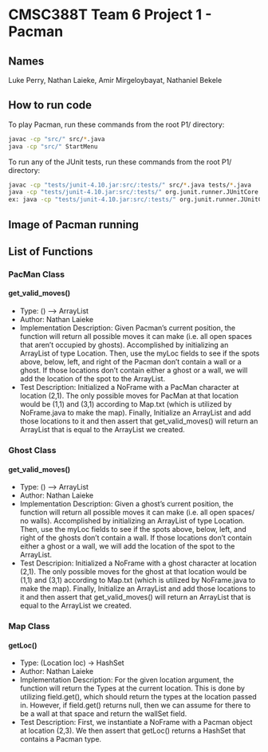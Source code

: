 # CMSC388T Team 6 Project 1 - Pacman

## Names
Luke Perry, Nathan Laieke, Amir Mirgeloybayat, Nathaniel Bekele


## How to run code
To play Pacman, run these commands from the root P1/ directory:

```bash
javac -cp "src/" src/*.java
java -cp "src/" StartMenu
```

To run any of the JUnit tests, run these commands from the root P1/ directory:

```bash
javac -cp "tests/junit-4.10.jar:src/:tests/" src/*.java tests/*.java
java -cp "tests/junit-4.10.jar:src/:tests/" org.junit.runner.JUnitCore your_test_here
ex: java -cp "tests/junit-4.10.jar:src/:tests/" org.junit.runner.JUnitCore TestGhostMove
```

## Image of Pacman running

## List of Functions


### PacMan Class

#### get_valid_moves()

- Type: () –> ArrayList
- Author: Nathan Laieke
- Implementation Description: Given Pacman’s current position, the function will return all possible moves it can make (i.e. all open spaces that aren’t occupied by ghosts). Accomplished by initializing an ArrayList of type Location. Then, use the myLoc fields to see if the spots above, below, left, and right of the Pacman don’t contain a wall or a ghost. If those locations don’t contain either a ghost or a wall, we will add the location of the spot to the ArrayList.
- Test Description: Initialized a NoFrame with a PacMan character at location (2,1). The only possible moves for PacMan at that location would be (1,1) and (3,1) according to Map.txt (which is utilized by NoFrame.java to make the map). Finally, Initialize an ArrayList and add those locations to it and then assert that get_valid_moves() will return an ArrayList that is equal to the ArrayList we created.






### Ghost Class

#### get_valid_moves()

- Type: () –> ArrayList<Location>
- Author: Nathan Laieke
- Implementation Description: Given a ghost’s current position, the function will return all possible moves it can make (i.e. all open spaces/ no walls). Accomplished by initializing an ArrayList of type Location. Then, use the myLoc fields to see if the spots above, below, left, and right of the ghosts don’t contain a wall. If those locations don’t contain either a ghost or a wall, we will add the location of the spot to the ArrayList.
- Test Descripion: Initialized a NoFrame with a ghost character at location (2,1). The only possible moves for the ghost at that location would be (1,1) and (3,1) according to Map.txt (which is utilized by NoFrame.java to make the map). Finally, Initialize an ArrayList and add those locations to it and then assert that get_valid_moves() will return an ArrayList that is equal to the ArrayList we created.




### Map Class

#### getLoc()

- Type: (Location loc) -> HashSet<Type>
- Author: Nathan Laieke
- Implementation Description: For the given location argument, the function will return the Types at the current location. This is done by utilizing field.get(), which should return the types at the location passed in. However, if field.get() returns null, then we can assume for there to be a wall at that space and return the wallSet field.
- Test Description: First, we instantiate a NoFrame with a Pacman object at location (2,3). We then assert that getLoc() returns a HashSet that contains a Pacman type.